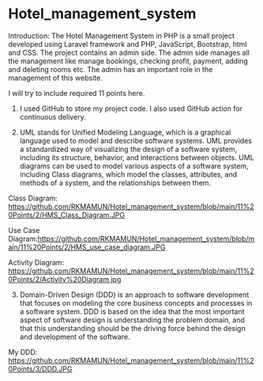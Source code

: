 # Hotel_management_system

Introduction:
The Hotel Management System in PHP is a small project developed using Laravel framework and PHP, JavaScript, Bootstrap, html and CSS. The project contains an admin side. The admin side manages all the management like manage bookings, checking profit, payment, adding and deleting rooms etc. The admin has an important role in the management of this website.

I will try to include required 11 points here.

1. I used GitHub to store my project code. I also used GitHub action for continuous delivery.




2. UML stands for Unified Modeling Language, which is a graphical language used to model and describe software systems. UML provides a standardized way of visualizing the design of a software system, including its structure, behavior, and interactions between objects. UML diagrams can be used to model various aspects of a software system, including Class diagrams, which model the classes, attributes, and methods of a system, and the relationships between them.

  Class Diagram: https://github.com/RKMAMUN/Hotel_management_system/blob/main/11%20Points/2/HMS_Class_Diagram.JPG

  Use Case Diagram:https://github.com/RKMAMUN/Hotel_management_system/blob/main/11%20Points/2/HMS_use_case_diagram.JPG

  Activity Diagram: https://github.com/RKMAMUN/Hotel_management_system/blob/main/11%20Points/2/Activity%20Diagram.jpg


3. Domain-Driven Design (DDD) is an approach to software development that focuses on modeling the core business concepts and processes in a software system. DDD is based on the idea that the most important aspect of software design is understanding the problem domain, and that this understanding should be the driving force behind the design and development of the software.

  My DDD: https://github.com/RKMAMUN/Hotel_management_system/blob/main/11%20Points/3/DDD.JPG
